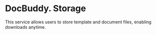 # DocBuddy. Storage
This service allows users to store template and document files, enabling downloads anytime.